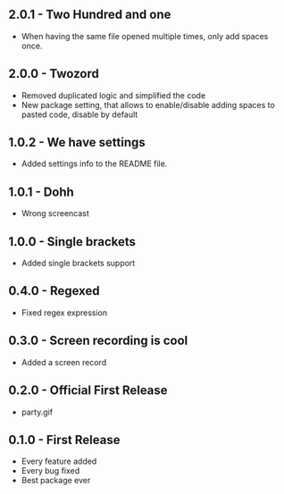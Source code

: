 ## 2.0.1 - Two Hundred and one
* When having the same file opened multiple times, only add spaces once.

## 2.0.0 - Twozord
* Removed duplicated logic and simplified the code
* New package setting, that allows to enable/disable adding spaces to pasted code, disable by default

## 1.0.2 - We have settings
* Added settings info to the README file.

## 1.0.1 - Dohh
* Wrong screencast

## 1.0.0 - Single brackets
* Added single brackets support

## 0.4.0 - Regexed
* Fixed regex expression

## 0.3.0 - Screen recording is cool
* Added a screen record

## 0.2.0 - Official First Release
* party.gif

## 0.1.0 - First Release
* Every feature added
* Every bug fixed
* Best package ever

